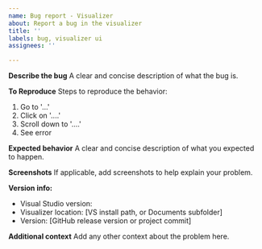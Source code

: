 ```yaml
---
name: Bug report - Visualizer
about: Report a bug in the visualizer
title: ''
labels: bug, visualizer ui
assignees: ''

---
```


**Describe the bug**
A clear and concise description of what the bug is.

**To Reproduce**
Steps to reproduce the behavior:
1. Go to '...'
2. Click on '....'
3. Scroll down to '....'
4. See error

**Expected behavior**
A clear and concise description of what you expected to happen.

**Screenshots**
If applicable, add screenshots to help explain your problem.

**Version info:**
 - Visual Studio version:
 - Visualizer location: [VS install path, or Documents subfolder]
 - Version: [GitHub release version or project commit]

**Additional context**
Add any other context about the problem here.
